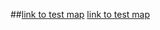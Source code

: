 ##[link to test map](https://dbrown4/maptests.github.io/test_map.html)
[link to test map](https://dbrown4/maptests.github.io/maptest1.html)

